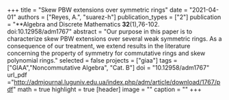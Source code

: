 +++
title = "Skew PBW extensions over symmetric rings"
date = "2021-04-01"
authors = ["Reyes, A.", "suarez-h"]
publication_types = ["2"]
publication = "**Algebra and Discrete Mathematics **32**(1),76-102. doi:10.12958/adm1767"
abstract = "Our purpose in this paper is to characterize skew PBW extensions over several weak symmetric rings. As a consequence of our treatment, we extend results in the literature concerning the property of symmetry for commutative rings and skew polynomial rings."
selected = false
projects = ["giaa"]
tags = ["GIAA","Noncommutative Algebra", "Cat. B"]
doi = "10.12958/adm1767"
url_pdf ="http://admjournal.luguniv.edu.ua/index.php/adm/article/download/1767/pdf"
math = true
highlight = true
[header]
image = ""
caption = ""
+++
